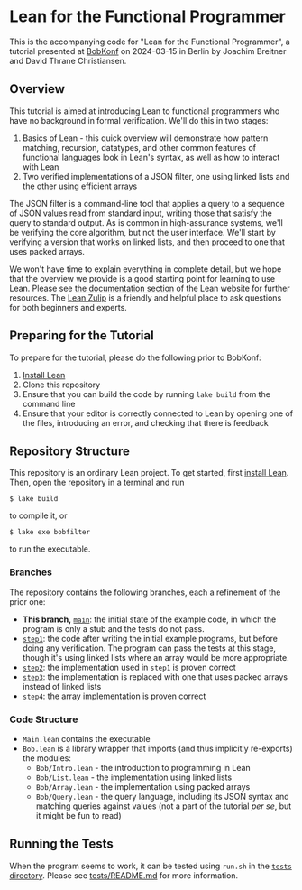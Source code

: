 # Lean for the Functional Programmer

This is the accompanying code for "Lean for the Functional
Programmer", a tutorial presented at
[BobKonf](https://bobkonf.de/2024/en/) on 2024-03-15 in Berlin by
Joachim Breitner and David Thrane Christiansen.

## Overview

This tutorial is aimed at introducing Lean to functional programmers
who have no background in formal verification. We'll do this in two
stages:
 1. Basics of Lean - this quick overview will demonstrate how pattern
    matching, recursion, datatypes, and other common features of
    functional languages look in Lean's syntax, as well as how to
    interact with Lean
 2. Two verified implementations of a JSON filter, one using linked
    lists and the other using efficient arrays
 
The JSON filter is a command-line tool that applies a query to a
sequence of JSON values read from standard input, writing those that
satisfy the query to standard output. As is common in high-assurance
systems, we'll be verifying the core algorithm, but not the user
interface. We'll start by verifying a version that works on linked
lists, and then proceed to one that uses packed arrays.

We won't have time to explain everything in complete detail, but we
hope that the overview we provide is a good starting point for
learning to use Lean. Please see [the documentation
section](https://lean-lang.org/documentation/) of the Lean website for
further resources. The [Lean Zulip](https://leanprover.zulipchat.com/)
is a friendly and helpful place to ask questions for both beginners
and experts.

## Preparing for the Tutorial

To prepare for the tutorial, please do the following prior to BobKonf:

1. [Install Lean](https://lean-lang.org/lean4/doc/quickstart.html)
2. Clone this repository
3. Ensure that you can build the code by running `lake build` from the
   command line
4. Ensure that your editor is correctly connected to Lean by opening
   one of the files, introducing an error, and checking that there is
   feedback

## Repository Structure

This repository is an ordinary Lean project. To get started, first
[install Lean](https://lean-lang.org/lean4/doc/quickstart.html). Then,
open the repository in a terminal and run
```
$ lake build
```
to compile it, or
```
$ lake exe bobfilter
```
to run the executable.

### Branches

The repository contains the following branches, each a refinement of the prior one:

 - **This branch,** [`main`](https://github.com/david-christiansen/bob24/tree/main):
   the initial state of the example code, in which the program is only
   a stub and the tests do not pass.
 - [`step1`](https://github.com/david-christiansen/bob24/tree/step1):
   the code after writing the initial example programs, but before
   doing any verification. The program can pass the tests at this
   stage, though it's using linked lists where an array would be more
   appropriate.
 - [`step2`](https://github.com/david-christiansen/bob24/tree/step2):
   the implementation used in `step1` is proven correct
 - [`step3`](https://github.com/david-christiansen/bob24/tree/step3):
   the implementation is replaced with one that uses packed arrays
   instead of linked lists
 - [`step4`](https://github.com/david-christiansen/bob24/tree/step4):
   the array implementation is proven correct

### Code Structure

 - `Main.lean` contains the executable
 - `Bob.lean` is a library wrapper that imports (and thus implicitly re-exports) the modules:
   - `Bob/Intro.lean` - the introduction to programming in Lean
   - `Bob/List.lean` - the implementation using linked lists
   - `Bob/Array.lean` - the implementation using packed arrays
   - `Bob/Query.lean` - the query language, including its JSON syntax
     and matching queries against values (not a part of the tutorial
     _per se_, but it might be fun to read)

## Running the Tests

When the program seems to work, it can be tested using `run.sh` in the
[`tests` directory](./tests/). Please see [tests/README.md](tests/README.md) for
more information.

